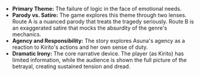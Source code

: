 *   **Primary Theme:** The failure of logic in the face of emotional needs.
*   **Parody vs. Satire:** The game explores this theme through two lenses. Route A is a nuanced parody that treats the tragedy seriously. Route B is an exaggerated satire that mocks the absurdity of the genre's mechanics.
*   **Agency and Responsibility:** The story explores Asuna's agency as a reaction to Kirito's actions and her own sense of duty.
*   **Dramatic Irony:** The core narrative device. The player (as Kirito) has limited information, while the audience is shown the full picture of the betrayal, creating sustained tension and dread.